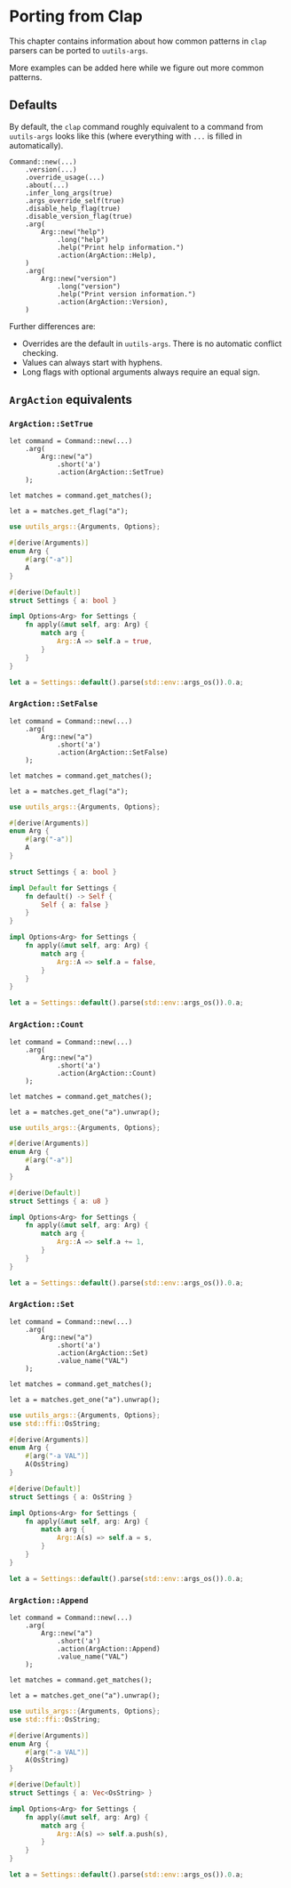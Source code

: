 # Porting from Clap

This chapter contains information about how common patterns in `clap` parsers can be ported to `uutils-args`.

More examples can be added here while we figure out more common patterns.

## Defaults

By default, the `clap` command roughly equivalent to a command from `uutils-args` looks like this (where everything with `...` is filled in automatically).

```rust,ignore
Command::new(...)
    .version(...)
    .override_usage(...)
    .about(...)
    .infer_long_args(true)
    .args_override_self(true)
    .disable_help_flag(true)
    .disable_version_flag(true)
    .arg(
        Arg::new("help")
            .long("help")
            .help("Print help information.")
            .action(ArgAction::Help),
    )
    .arg(
        Arg::new("version")
            .long("version")
            .help("Print version information.")
            .action(ArgAction::Version),
    )
```

Further differences are:

- Overrides are the default in `uutils-args`. There is no automatic conflict checking.
- Values can always start with hyphens.
- Long flags with optional arguments always require an equal sign.

## `ArgAction` equivalents

### `ArgAction::SetTrue`

```rust,ignore
let command = Command::new(...)
    .arg(
        Arg::new("a")
            .short('a')
            .action(ArgAction::SetTrue)
    );

let matches = command.get_matches();

let a = matches.get_flag("a");
```

```rust
use uutils_args::{Arguments, Options};

#[derive(Arguments)]
enum Arg {
    #[arg("-a")]
    A
}

#[derive(Default)]
struct Settings { a: bool }

impl Options<Arg> for Settings {
    fn apply(&mut self, arg: Arg) {
        match arg {
            Arg::A => self.a = true,
        }
    }
}

let a = Settings::default().parse(std::env::args_os()).0.a;
```

### `ArgAction::SetFalse`

```rust,ignore
let command = Command::new(...)
    .arg(
        Arg::new("a")
            .short('a')
            .action(ArgAction::SetFalse)
    );

let matches = command.get_matches();

let a = matches.get_flag("a");
```

```rust
use uutils_args::{Arguments, Options};

#[derive(Arguments)]
enum Arg {
    #[arg("-a")]
    A
}

struct Settings { a: bool }

impl Default for Settings {
    fn default() -> Self {
        Self { a: false }
    }
}

impl Options<Arg> for Settings {
    fn apply(&mut self, arg: Arg) {
        match arg {
            Arg::A => self.a = false,
        }
    }
}

let a = Settings::default().parse(std::env::args_os()).0.a;
```

### `ArgAction::Count`

```rust,ignore
let command = Command::new(...)
    .arg(
        Arg::new("a")
            .short('a')
            .action(ArgAction::Count)
    );

let matches = command.get_matches();

let a = matches.get_one("a").unwrap();
```

```rust
use uutils_args::{Arguments, Options};

#[derive(Arguments)]
enum Arg {
    #[arg("-a")]
    A
}

#[derive(Default)]
struct Settings { a: u8 }

impl Options<Arg> for Settings {
    fn apply(&mut self, arg: Arg) {
        match arg {
            Arg::A => self.a += 1,
        }
    }
}

let a = Settings::default().parse(std::env::args_os()).0.a;
```

### `ArgAction::Set`

```rust,ignore
let command = Command::new(...)
    .arg(
        Arg::new("a")
            .short('a')
            .action(ArgAction::Set)
            .value_name("VAL")
    );

let matches = command.get_matches();

let a = matches.get_one("a").unwrap();
```

```rust
use uutils_args::{Arguments, Options};
use std::ffi::OsString;

#[derive(Arguments)]
enum Arg {
    #[arg("-a VAL")]
    A(OsString)
}

#[derive(Default)]
struct Settings { a: OsString }

impl Options<Arg> for Settings {
    fn apply(&mut self, arg: Arg) {
        match arg {
            Arg::A(s) => self.a = s,
        }
    }
}

let a = Settings::default().parse(std::env::args_os()).0.a;
```

### `ArgAction::Append`

```rust,ignore
let command = Command::new(...)
    .arg(
        Arg::new("a")
            .short('a')
            .action(ArgAction::Append)
            .value_name("VAL")
    );

let matches = command.get_matches();

let a = matches.get_one("a").unwrap();
```

```rust
use uutils_args::{Arguments, Options};
use std::ffi::OsString;

#[derive(Arguments)]
enum Arg {
    #[arg("-a VAL")]
    A(OsString)
}

#[derive(Default)]
struct Settings { a: Vec<OsString> }

impl Options<Arg> for Settings {
    fn apply(&mut self, arg: Arg) {
        match arg {
            Arg::A(s) => self.a.push(s),
        }
    }
}

let a = Settings::default().parse(std::env::args_os()).0.a;
```
